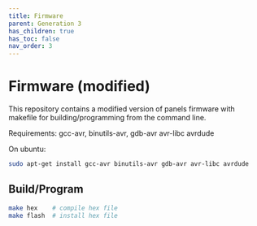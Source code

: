 ```yaml
---
title: Firmware
parent: Generation 3
has_children: true
has_toc: false
nav_order: 3
---
```


# Firmware (modified)

This repository contains a modified version of panels firmware with makefile for building/programming from the command line.

Requirements: gcc-avr, binutils-avr, gdb-avr avr-libc avrdude

On ubuntu:

```bash
sudo apt-get install gcc-avr binutils-avr gdb-avr avr-libc avrdude
```

## Build/Program

```sh
make hex    # compile hex file
make flash  # install hex file
```
